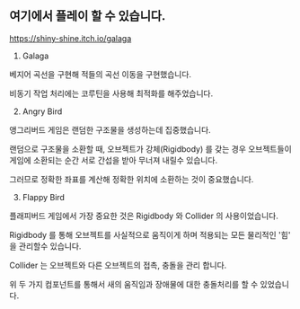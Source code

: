 ## 여기에서 플레이 할 수 있습니다.
https://shiny-shine.itch.io/galaga

1. Galaga

베지어 곡선을 구현해 적들의 곡선 이동을 구현했습니다.

비동기 작업 처리에는 코루틴을 사용해 최적화를 해주었습니다.

2. Angry Bird

앵그리버드 게임은 랜덤한 구조물을 생성하는데 집중했습니다.

랜덤으로 구조물을 소환할 때, 오브젝트가 강체(Rigidbody) 를 갖는 경우
오브젝트들이 게임에 소환되는 순간 서로 간섭을 받아 무너져 내릴수 있습니다.

그러므로 정확한 좌표를 계산해 정확한 위치에 소환하는 것이 중요했습니다.

3. Flappy Bird

플래피버드 게임에서 가장 중요한 것은 Rigidbody 와 Collider 의 사용이었습니다.

Rigidbody 를 통해 오브젝트를 사실적으로 움직이게 하며 적용되는 모든 물리적인 '힘' 을 관리할수 있습니다.

Collider 는 오브젝트와 다른 오브젝트의 접촉, 충돌을 관리 합니다.

위 두 가지 컴포넌트를 통해서 새의 움직임과 장애물에 대한 충돌처리를 할 수 있었습니다.

